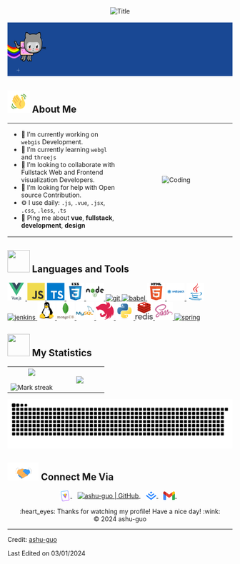 <div align="center">
  <img src="https://readme-typing-svg.herokuapp.com?font=Architects+Daughter&color=%2338C2FF&size=50&center=true&vCenter=true&height=60&width=600&lines=Heyyy!+I'm+ashu+guo;TN+is+me!!!;Welcome+to+my+profile!" alt="Title"></img>
</div>

<br>

<div align="center">
    <img src="https://raw.githubusercontent.com/ashu-guo/ashu-guo/master/assets/fly.webp" height="120px" />
</div>

## <img src="https://raw.githubusercontent.com/ashu-guo/ashu-guo/main/assets/wave.gif" width="50px" height="50px"></img> About Me

<table align="center">
<tr border="none">
<td width="50%" align="left">

- 🔭 I’m currently working on `webgis` Development.
- 🌱 I’m currently learning `webgl` and `threejs`
- 👯 I’m looking to collaborate with Fullstack Web and Frontend visualization Developers.
- 🤔 I’m looking for help with Open source Contribution.
- ⚙️ I use daily: `.js`, `.vue`, `.jsx`, `.css`, `.less`, `.ts`
- 💬 Ping me about **vue**, **fullstack**, **development**, **design**

</td>
<td width="50%" align="center">
  <img align="center" alt="Coding" width="450" src="https://repository-images.githubusercontent.com/588181932/e36ec678-7984-4cdd-8e4c-a3932772ff8e">
</td>
</tr>
</table>

## <img src="https://media.giphy.com/media/M4NykXxUE0HAcK7UJ6/giphy.gif" width="50px" height="50px"></img> Languages and Tools

<p align="left">
    <a href="https://vuejs.org/" target="_blank" rel="noreferrer">
        <img
                src="https://raw.githubusercontent.com/devicons/devicon/master/icons/vuejs/vuejs-original-wordmark.svg"
                alt="vuejs"
                width="40"
                height="40"
        />
    </a>
    <a href="https://developer.mozilla.org/en-US/docs/Web/JavaScript" target="_blank" rel="noreferrer">
        <img
                src="https://raw.githubusercontent.com/devicons/devicon/master/icons/javascript/javascript-original.svg"
                alt="javascript"
                width="40"
                height="40"
        />
    </a>
    <a href="https://www.typescriptlang.org/" target="_blank" rel="noreferrer">
        <img
                src="https://raw.githubusercontent.com/devicons/devicon/master/icons/typescript/typescript-original.svg"
                alt="typescript"
                width="40"
                height="40"
        />
    </a>
    <a href="https://www.w3schools.com/css/" target="_blank" rel="noreferrer">
        <img
                src="https://raw.githubusercontent.com/devicons/devicon/master/icons/css3/css3-original-wordmark.svg"
                alt="css3"
                width="40"
                height="40"
        />
    </a>
    <a href="https://nodejs.org" target="_blank" rel="noreferrer">
        <img
                src="https://raw.githubusercontent.com/devicons/devicon/master/icons/nodejs/nodejs-original-wordmark.svg"
                alt="nodejs"
                width="40"
                height="40"
        />
    </a>
    <a href="https://git-scm.com/" target="_blank" rel="noreferrer">
        <img src="https://www.vectorlogo.zone/logos/git-scm/git-scm-icon.svg" alt="git" width="40" height="40" />
    </a>
    <a href="https://babeljs.io/" target="_blank" rel="noreferrer">
        <img src="https://www.vectorlogo.zone/logos/babeljs/babeljs-icon.svg" alt="babel" width="40" height="40" />
    </a>
    <a href="https://www.w3.org/html/" target="_blank" rel="noreferrer">
        <img
                src="https://raw.githubusercontent.com/devicons/devicon/master/icons/html5/html5-original-wordmark.svg"
                alt="html5"
                width="40"
                height="40"
        />
    </a>
    <a href="https://webpack.js.org" target="_blank" rel="noreferrer">
        <img
                src="https://raw.githubusercontent.com/devicons/devicon/d00d0969292a6569d45b06d3f350f463a0107b0d/icons/webpack/webpack-original-wordmark.svg"
                alt="webpack"
                width="40"
                height="40"
        />
    </a>
    <a href="https://www.java.com" target="_blank" rel="noreferrer">
        <img
                src="https://raw.githubusercontent.com/devicons/devicon/master/icons/java/java-original.svg"
                alt="java"
                width="40"
                height="40"
        />
    </a>
    <a href="https://www.jenkins.io" target="_blank" rel="noreferrer">
        <img src="https://www.vectorlogo.zone/logos/jenkins/jenkins-icon.svg" alt="jenkins" width="40" height="40" />
    </a>
    <a href="https://www.linux.org/" target="_blank" rel="noreferrer">
        <img
                src="https://raw.githubusercontent.com/devicons/devicon/master/icons/linux/linux-original.svg"
                alt="linux"
                width="40"
                height="40"
        />
    </a>
    <a href="https://www.mongodb.com/" target="_blank" rel="noreferrer">
        <img
                src="https://raw.githubusercontent.com/devicons/devicon/master/icons/mongodb/mongodb-original-wordmark.svg"
                alt="mongodb"
                width="40"
                height="40"
        />
    </a>
    <a href="https://www.mysql.com/" target="_blank" rel="noreferrer">
        <img
                src="https://raw.githubusercontent.com/devicons/devicon/master/icons/mysql/mysql-original-wordmark.svg"
                alt="mysql"
                width="40"
                height="40"
        />
    </a>
    <a href="https://nestjs.com/" target="_blank" rel="noreferrer">
        <img
                src="https://raw.githubusercontent.com/devicons/devicon/master/icons/nestjs/nestjs-plain.svg"
                alt="nestjs"
                width="40"
                height="40"
        />
    </a>
    <a href="https://www.python.org" target="_blank" rel="noreferrer">
        <img
                src="https://raw.githubusercontent.com/devicons/devicon/master/icons/python/python-original.svg"
                alt="python"
                width="40"
                height="40"
        />
    </a>
    <a href="https://redis.io" target="_blank" rel="noreferrer">
        <img
                src="https://raw.githubusercontent.com/devicons/devicon/master/icons/redis/redis-original-wordmark.svg"
                alt="redis"
                width="40"
                height="40"
        />
    </a>
    <a href="https://sass-lang.com" target="_blank" rel="noreferrer">
        <img
                src="https://raw.githubusercontent.com/devicons/devicon/master/icons/sass/sass-original.svg"
                alt="sass"
                width="40"
                height="40"
        />
    </a>
    <a href="https://spring.io/" target="_blank" rel="noreferrer">
        <img src="https://www.vectorlogo.zone/logos/springio/springio-icon.svg" alt="spring" width="40" height="40" />
    </a>
</p>

## <img src="https://media2.giphy.com/media/QssGEmpkyEOhBCb7e1/giphy.gif?cid=ecf05e47a0n3gi1bfqntqmob8g9aid1oyj2wr3ds3mg700bl&rid=giphy.gif" width="50px" height="50px"> My Statistics

<table align="center">
<tr border="none">
<td width="50%" align="center">

  <img  align="center"  src="https://github-readme-stats.vercel.app/api?username=ashu-guo&theme=chartreuse-dark&show_icons=true&count_private=true" />
  <br></br>
  <img  title="🔥 Get streak stats for your profile at git.io/streak-stats" alt="Mark streak" src="https://github-readme-streak-stats.herokuapp.com/?user=ashu-guo&theme=chartreuse-dark&hide_border=false" /> 
</td>
<td width="50%" align="center">

  <img  align="center"  src="https://github-readme-stats.anuraghazra1.vercel.app/api/top-langs/?username=ashu-guo&theme=chartreuse-dark&hide_border=false&no-bg=true&no-frame=true&langs_count=10"/>

  </td>
</tr>
</table>

<p >
    <picture align="center">
      <source media="(prefers-color-scheme: dark)" srcset="https://raw.githubusercontent.com/ashu-guo/ashu-guo/master/assets/github-contribution-grid-snake.svg">
      <source media="(prefers-color-scheme: light)" srcset="https://raw.githubusercontent.com/ashu-guo/ashu-guo/master/assets/github-contribution-grid-snake.svg">
      <img alt="github contribution grid snake animation" src="https://raw.githubusercontent.com/ashu-guo/ashu-guo/master/assets/github-contribution-grid-snake.svg">
    </picture>
</p>

## <img src='https://raw.githubusercontent.com/ashu-guo/ashu-guo/main/assets/handshake.gif' width="70px" height="40px"> Connect Me Via

<p align="center">
  <a href="https://ashu-guo.github.io/blogs/" target="_blank">
    <img align="center" alt="ashu-guo | blogs" width="24px" src="https://raw.githubusercontent.com/ashu-guo/ashu-guo/master/assets/vitepress.svg" />
  </a> &nbsp;&nbsp;

  <a href="https://profile-summary-for-github.herokuapp.com/user/ashu-guo" target="_blank">
    <img align="center" alt="ashu-guo | GitHub" width="26px" src="https://upload.wikimedia.org/wikipedia/commons/thumb/a/ae/Github-desktop-logo-symbol.svg/1024px-Github-desktop-logo-symbol.svg.png" />
  </a> &nbsp;&nbsp;

  <a href="https://juejin.cn/user/3280598430653374" target="_blank">
    <img align="center" alt="ashu-guo | juejin" width="24px" src="https://raw.githubusercontent.com/ashu-guo/ashu-guo/master/assets/juejin.svg" />
  </a> &nbsp;&nbsp;

  <a href="mailto:guochengli1997@gmail.com" >
    <img align="center" alt="ashu-guo | Gmail" width="26px" src="https://raw.githubusercontent.com/ashu-guo/ashu-guo/master/assets/gmail.svg" />
  </a> &nbsp;&nbsp;
<p>


<div align="center">
  :heart_eyes: Thanks for watching my profile! Have a nice day! :wink: <br/>
  &copy; 2024 ashu-guo
</div>


---

Credit: [ashu-guo](https://github.com/ashu-guo)

Last Edited on 03/01/2024
